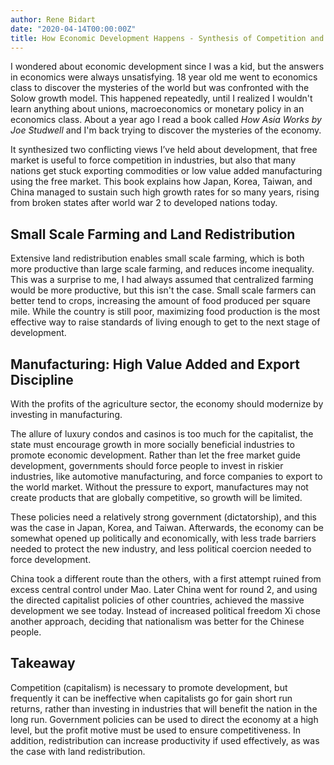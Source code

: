 ```yaml
---
author: Rene Bidart
date: "2020-04-14T00:00:00Z"
title: How Economic Development Happens - Synthesis of Competition and Command
---
```

I wondered about economic development since I was a kid, but the answers in economics were always unsatisfying. 18 year old me went to economics class to discover the mysteries of the world but was confronted with the Solow growth model. This happened repeatedly, until I realized I wouldn't learn anything about unions, macroeconomics or monetary policy in an economics class. About a year ago I read a book called *How Asia Works by Joe Studwell* and I'm back trying to discover the mysteries of the economy.

It synthesized two conflicting views I’ve held about development, that free market is useful to force competition in industries, but also that many nations get stuck exporting commodities or low value added manufacturing using the free market. This book explains how Japan, Korea, Taiwan, and China managed to sustain such high growth rates for so many years, rising from broken states after world war 2 to developed nations today. 

## Small Scale Farming and Land Redistribution 

Extensive land redistribution enables small scale farming, which is both more productive than large scale farming, and reduces income inequality. This was a surprise to me, I had always assumed that centralized farming would be more productive, but this isn't the case. Small scale farmers can better tend to crops, increasing the amount of food produced per square mile.  While the country is still poor, maximizing food production is the most effective way to raise standards of living enough to get to the next stage of development. 

## Manufacturing:  High Value Added and Export Discipline

With the profits of the agriculture sector, the economy should modernize by investing in manufacturing.

The allure of luxury condos and casinos is too much for the capitalist, the state must encourage growth in more socially beneficial industries to promote economic development. Rather than let the free market guide development, governments should force people to invest in riskier industries, like automotive manufacturing, and force companies to export to the world market. Without the pressure to export, manufactures may not create products that are globally competitive, so growth will be limited.

These policies need a relatively strong government (dictatorship), and this was the case in Japan, Korea, and Taiwan. Afterwards, the economy can be somewhat opened up politically and economically, with less trade barriers needed to protect the new industry, and less political coercion needed to force development. 

China took a different route than the others, with a first attempt ruined from excess central control under Mao. Later China went for round 2, and using the directed capitalist policies of other countries, achieved the massive development we see today. Instead of increased political freedom Xi chose another approach, deciding that nationalism was better for the Chinese people.

## Takeaway

Competition (capitalism) is necessary to promote development, but frequently it can be ineffective when capitalists go for gain short run returns, rather than investing in industries that will benefit the nation in the long run. Government policies can be used to direct the economy at a high level, but the profit motive must be used to ensure competitiveness. In addition, redistribution can increase productivity if used effectively, as was the case with land redistribution.